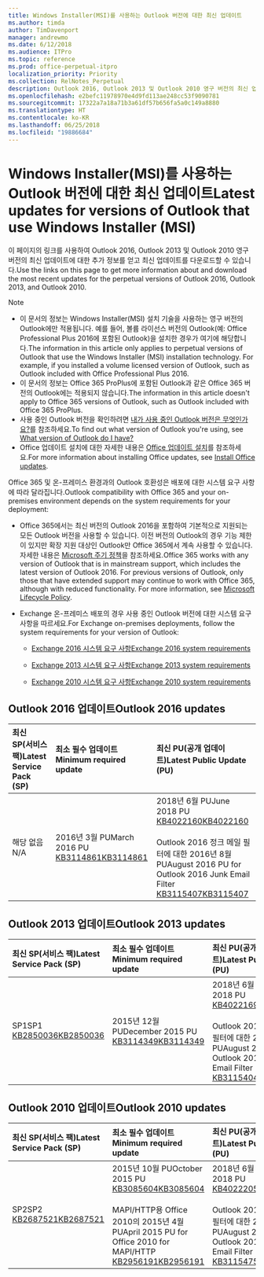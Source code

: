 ```yaml
---
title: Windows Installer(MSI)를 사용하는 Outlook 버전에 대한 최신 업데이트
ms.author: timda
author: TimDavenport
manager: andrewmo
ms.date: 6/12/2018
ms.audience: ITPro
ms.topic: reference
ms.prod: office-perpetual-itpro
localization_priority: Priority
ms.collection: RelNotes_Perpetual
description: Outlook 2016, Outlook 2013 및 Outlook 2010 영구 버전의 최신 업데이트 정보에 대한 링크를 IT 전문가에게 제공합니다.
ms.openlocfilehash: e2befc11978970e4d9fd113ae248cc53f9090781
ms.sourcegitcommit: 17322a7a18a71b3a61df57b656fa5a0c149a8880
ms.translationtype: HT
ms.contentlocale: ko-KR
ms.lasthandoff: 06/25/2018
ms.locfileid: "19886684"
---
```

# <a name="latest-updates-for-versions-of-outlook-that-use-windows-installer-msi"></a><span data-ttu-id="12c65-103">Windows Installer(MSI)를 사용하는 Outlook 버전에 대한 최신 업데이트</span><span class="sxs-lookup"><span data-stu-id="12c65-103">Latest updates for versions of Outlook that use Windows Installer (MSI)</span></span>

<span data-ttu-id="12c65-104">이 페이지의 링크를 사용하여 Outlook 2016, Outlook 2013 및 Outlook 2010 영구 버전의 최신 업데이트에 대한 추가 정보를 얻고 최신 업데이트를 다운로드할 수 있습니다.</span><span class="sxs-lookup"><span data-stu-id="12c65-104">Use the links on this page to get more information about and download the most recent updates for the perpetual versions of Outlook 2016, Outlook 2013, and Outlook 2010.</span></span>
  
> [!NOTE]
> - <span data-ttu-id="12c65-p101">이 문서의 정보는 Windows Installer(MSI) 설치 기술을 사용하는 영구 버전의 Outlook에만 적용됩니다. 예를 들어, 볼륨 라이선스 버전의 Outlook(예: Office Professional Plus 2016에 포함된 Outlook)을 설치한 경우가 여기에 해당합니다.</span><span class="sxs-lookup"><span data-stu-id="12c65-p101">The information in this article only applies to perpetual versions of Outlook that use the Windows Installer (MSI) installation technology. For example, if you installed a volume licensed version of Outlook, such as Outlook included with Office Professional Plus 2016.</span></span>
> - <span data-ttu-id="12c65-107">이 문서의 정보는 Office 365 ProPlus에 포함된 Outlook과 같은 Office 365 버전의 Outlook에는 적용되지 않습니다.</span><span class="sxs-lookup"><span data-stu-id="12c65-107">The information in this article doesn't apply to Office 365 versions of Outlook, such as Outlook included with Office 365 ProPlus.</span></span>
> - <span data-ttu-id="12c65-108">사용 중인 Outlook 버전을 확인하려면 [내가 사용 중인 Outlook 버전은 무엇인가요?](https://support.office.com/article/b3a9568c-edb5-42b9-9825-d48d82b2257c)를 참조하세요.</span><span class="sxs-lookup"><span data-stu-id="12c65-108">To find out what version of Outlook you're using, see [What version of Outlook do I have?](https://support.office.com/article/b3a9568c-edb5-42b9-9825-d48d82b2257c)</span></span>
> - <span data-ttu-id="12c65-109">Office 업데이트 설치에 대한 자세한 내용은 [Office 업데이트 설치](https://support.office.com/article/2ab296f3-7f03-43a2-8e50-46de917611c5)를 참조하세요.</span><span class="sxs-lookup"><span data-stu-id="12c65-109">For more information about installing Office updates, see [Install Office updates](https://support.office.com/article/2ab296f3-7f03-43a2-8e50-46de917611c5).</span></span> 
  
<span data-ttu-id="12c65-110">Office 365 및 온-프레미스 환경과의 Outlook 호환성은 배포에 대한 시스템 요구 사항에 따라 달라집니다.</span><span class="sxs-lookup"><span data-stu-id="12c65-110">Outlook compatibility with Office 365 and your on-premises environment depends on the system requirements for your deployment:</span></span>
  
- <span data-ttu-id="12c65-p102">Office 365에서는 최신 버전의 Outlook 2016을 포함하여 기본적으로 지원되는 모든 Outlook 버전을 사용할 수 있습니다. 이전 버전의 Outlook의 경우 기능 제한이 있지만 확장 지원 대상인 Outlook만 Office 365에서 계속 사용할 수 있습니다. 자세한 내용은 [Microsoft 주기 정책](https://support.microsoft.com/lifecycle)을 참조하세요.</span><span class="sxs-lookup"><span data-stu-id="12c65-p102">Office 365 works with any version of Outlook that is in mainstream support, which includes the latest version of Outlook 2016. For previous versions of Outlook, only those that have extended support may continue to work with Office 365, although with reduced functionality. For more information, see [Microsoft Lifecycle Policy](https://support.microsoft.com/lifecycle).</span></span>
    
- <span data-ttu-id="12c65-114">Exchange 온-프레미스 배포의 경우 사용 중인 Outlook 버전에 대한 시스템 요구 사항을 따르세요.</span><span class="sxs-lookup"><span data-stu-id="12c65-114">For Exchange on-premises deployments, follow the system requirements for your version of Outlook:</span></span>
    
  - [<span data-ttu-id="12c65-115">Exchange 2016 시스템 요구 사항</span><span class="sxs-lookup"><span data-stu-id="12c65-115">Exchange 2016 system requirements</span></span>](https://technet.microsoft.com/ko-KR/library/aa996719.aspx)
    
  - [<span data-ttu-id="12c65-116">Exchange 2013 시스템 요구 사항</span><span class="sxs-lookup"><span data-stu-id="12c65-116">Exchange 2013 system requirements</span></span>](https://technet.microsoft.com/ko-KR/library/aa996719%28v=exchg.150%29.aspx)
    
  - [<span data-ttu-id="12c65-117">Exchange 2010 시스템 요구 사항</span><span class="sxs-lookup"><span data-stu-id="12c65-117">Exchange 2010 system requirements</span></span>](https://technet.microsoft.com/ko-KR/library/aa996719%28v=exchg.141%29.aspx)

   
## <a name="outlook-2016-updates"></a><span data-ttu-id="12c65-118">Outlook 2016 업데이트</span><span class="sxs-lookup"><span data-stu-id="12c65-118">Outlook 2016 updates</span></span>

|<span data-ttu-id="12c65-119">**최신 SP(서비스 팩)**</span><span class="sxs-lookup"><span data-stu-id="12c65-119">**Latest Service Pack (SP)**</span></span>|<span data-ttu-id="12c65-120">**최소 필수 업데이트**</span><span class="sxs-lookup"><span data-stu-id="12c65-120">**Minimum required update**</span></span>|<span data-ttu-id="12c65-121">**최신 PU(공개 업데이트)**</span><span class="sxs-lookup"><span data-stu-id="12c65-121">**Latest Public Update (PU)**</span></span>|
|:-----|:-----|:-----|
|<span data-ttu-id="12c65-122">해당 없음</span><span class="sxs-lookup"><span data-stu-id="12c65-122">N/A</span></span>  <br/> |<span data-ttu-id="12c65-123">2016년 3월 PU</span><span class="sxs-lookup"><span data-stu-id="12c65-123">March 2016 PU</span></span> <br/>[<span data-ttu-id="12c65-124">KB3114861</span><span class="sxs-lookup"><span data-stu-id="12c65-124">KB3114861</span></span>](https://support.microsoft.com/help/3114861) <br/> |<span data-ttu-id="12c65-125">2018년 6월 PU</span><span class="sxs-lookup"><span data-stu-id="12c65-125">June 2018 PU</span></span> <br/>[<span data-ttu-id="12c65-126">KB4022160</span><span class="sxs-lookup"><span data-stu-id="12c65-126">KB4022160</span></span>](https://support.microsoft.com/ko-KR/help/4022160) <br/><br/> <span data-ttu-id="12c65-127">Outlook 2016 정크 메일 필터에 대한 2016년 8월 PU</span><span class="sxs-lookup"><span data-stu-id="12c65-127">August 2016 PU for Outlook 2016 Junk Email Filter</span></span>  <br/>[<span data-ttu-id="12c65-128">KB3115407</span><span class="sxs-lookup"><span data-stu-id="12c65-128">KB3115407</span></span>](https://support.microsoft.com/help/3115407) <br/> |
   
## <a name="outlook-2013-updates"></a><span data-ttu-id="12c65-129">Outlook 2013 업데이트</span><span class="sxs-lookup"><span data-stu-id="12c65-129">Outlook 2013 updates</span></span>

|<span data-ttu-id="12c65-130">**최신 SP(서비스 팩)**</span><span class="sxs-lookup"><span data-stu-id="12c65-130">**Latest Service Pack (SP)**</span></span>|<span data-ttu-id="12c65-131">**최소 필수 업데이트**</span><span class="sxs-lookup"><span data-stu-id="12c65-131">**Minimum required update**</span></span>|<span data-ttu-id="12c65-132">**최신 PU(공개 업데이트)**</span><span class="sxs-lookup"><span data-stu-id="12c65-132">**Latest Public Update (PU)**</span></span>|
|:-----|:-----|:-----|
|<span data-ttu-id="12c65-133">SP1</span><span class="sxs-lookup"><span data-stu-id="12c65-133">SP1</span></span>  <br/>[<span data-ttu-id="12c65-134">KB2850036</span><span class="sxs-lookup"><span data-stu-id="12c65-134">KB2850036</span></span>](https://go.microsoft.com/fwlink/p/?LinkId=512538) <br/> |<span data-ttu-id="12c65-135">2015년 12월 PU</span><span class="sxs-lookup"><span data-stu-id="12c65-135">December 2015 PU</span></span> <br/>[<span data-ttu-id="12c65-136">KB3114349</span><span class="sxs-lookup"><span data-stu-id="12c65-136">KB3114349</span></span>](https://support.microsoft.com/kb/3114349) <br/> |<span data-ttu-id="12c65-137">2018년 6월 PU</span><span class="sxs-lookup"><span data-stu-id="12c65-137">June 2018 PU</span></span> <br/>[<span data-ttu-id="12c65-138">KB4022169</span><span class="sxs-lookup"><span data-stu-id="12c65-138">KB4022169</span></span>](https://support.microsoft.com/ko-KR/help/4022169) <br/><br/>  <span data-ttu-id="12c65-139">Outlook 2013 정크 메일 필터에 대한 2016년 8월 PU</span><span class="sxs-lookup"><span data-stu-id="12c65-139">August 2016 PU for Outlook 2013 Junk Email Filter</span></span> <br/> [<span data-ttu-id="12c65-140">KB3115404</span><span class="sxs-lookup"><span data-stu-id="12c65-140">KB3115404</span></span>](https://support.microsoft.com/kb/3115404) <br/> |
   
## <a name="outlook-2010-updates"></a><span data-ttu-id="12c65-141">Outlook 2010 업데이트</span><span class="sxs-lookup"><span data-stu-id="12c65-141">Outlook 2010 updates</span></span>

|<span data-ttu-id="12c65-142">**최신 SP(서비스 팩)**</span><span class="sxs-lookup"><span data-stu-id="12c65-142">**Latest Service Pack (SP)**</span></span>|<span data-ttu-id="12c65-143">**최소 필수 업데이트**</span><span class="sxs-lookup"><span data-stu-id="12c65-143">**Minimum required update**</span></span>|<span data-ttu-id="12c65-144">**최신 PU(공개 업데이트)**</span><span class="sxs-lookup"><span data-stu-id="12c65-144">**Latest Public Update (PU)**</span></span>|
|:-----|:-----|:-----|
|<span data-ttu-id="12c65-145">SP2</span><span class="sxs-lookup"><span data-stu-id="12c65-145">SP2</span></span> <br/>[<span data-ttu-id="12c65-146">KB2687521</span><span class="sxs-lookup"><span data-stu-id="12c65-146">KB2687521</span></span>](https://go.microsoft.com/fwlink/p/?LinkId=512542) <br/> |<span data-ttu-id="12c65-147">2015년 10월 PU</span><span class="sxs-lookup"><span data-stu-id="12c65-147">October 2015 PU</span></span> <br/> [<span data-ttu-id="12c65-148">KB3085604</span><span class="sxs-lookup"><span data-stu-id="12c65-148">KB3085604</span></span>](https://support.microsoft.com/kb/3085604) <br/><br/>  <span data-ttu-id="12c65-149">MAPI/HTTP용 Office 2010의 2015년 4월 PU</span><span class="sxs-lookup"><span data-stu-id="12c65-149">April 2015 PU for Office 2010 for MAPI/HTTP</span></span> <br/> [<span data-ttu-id="12c65-150">KB2956191</span><span class="sxs-lookup"><span data-stu-id="12c65-150">KB2956191</span></span>](https://support.microsoft.com/ko-KR/help/2956191/april-14-2015-update-for-office-2010-kb2956191) <br/> |<span data-ttu-id="12c65-151">2018년 6월 PU</span><span class="sxs-lookup"><span data-stu-id="12c65-151">June 2018 PU</span></span> <br/>[<span data-ttu-id="12c65-152">KB4022205</span><span class="sxs-lookup"><span data-stu-id="12c65-152">KB4022205</span></span>](https://support.microsoft.com/ko-KR/help/4022205) <br/><br/>  <span data-ttu-id="12c65-153">Outlook 2010 정크 메일 필터에 대한 2016년 8월 PU</span><span class="sxs-lookup"><span data-stu-id="12c65-153">August 2016 PU for Outlook 2010 Junk Email Filter</span></span> <br/> [<span data-ttu-id="12c65-154">KB3115475</span><span class="sxs-lookup"><span data-stu-id="12c65-154">KB3115475</span></span>](https://support.microsoft.com/kb/3115475) <br/> |
   

